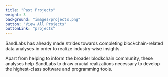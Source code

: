 ```yaml
---
title: "Past Projects"
weight: 3
background: "images/projects.png"
button: "View All Projects"
buttonLink: "projects"
---
```


SandLabs has already made strides towards completing blockchain-related data analyses in order to realize industry-wise insights.

Apart from helping to inform the broader blockchain community, these analyses help SandLabs to draw crucial realizations necessary to develop the highest-class software and programming tools.
